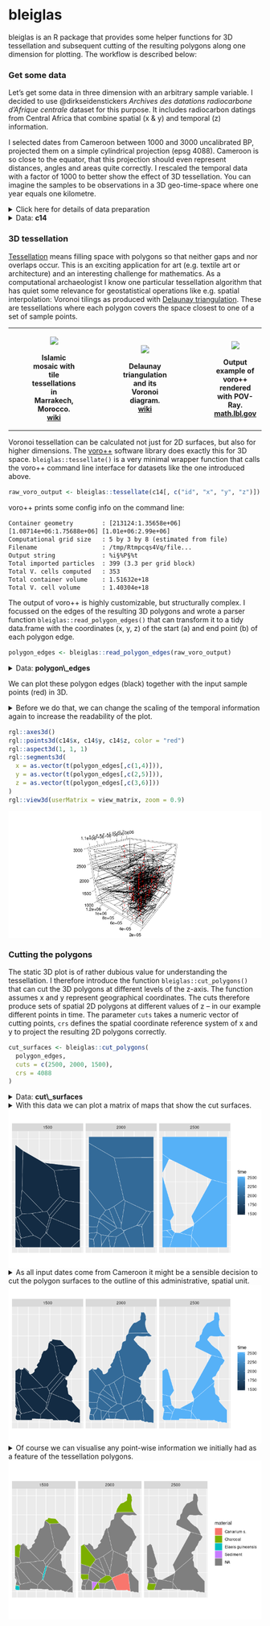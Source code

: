 
<!-- README.md is generated from README.Rmd. Please edit that file -->

# bleiglas

bleiglas is an R package that provides some helper functions for 3D
tessellation and subsequent cutting of the resulting polygons along one
dimension for plotting. The workflow is described below:

### Get some data

Let’s get some data in three dimension with an arbitrary sample
variable. I decided to use @dirkseidenstickers *Archives des datations
radiocarbone d’Afrique centrale* dataset for this purpose. It includes
radiocarbon datings from Central Africa that combine spatial (x & y) and
temporal (z) information.

I selected dates from Cameroon between 1000 and 3000 uncalibrated BP,
projected them on a simple cylindrical projection (epsg 4088). Cameroon
is so close to the equator, that this projection should even represent
distances, angles and areas quite correctly. I rescaled the temporal
data with a factor of 1000 to better show the effect of 3D tessellation.
You can imagine the samples to be observations in a 3D geo-time-space
where one year equals one kilometre.

<details>

<summary>Click here for details of data preparation</summary>

<p>

``` r
c14_cmr <- c14bazAAR::get_c14data("adrac") %>% 
  dplyr::filter(!is.na(lat) & !is.na(lon), c14age > 1000, c14age < 3000, country == "CMR")
```

    ## 
      |                                                        
      |                                                  |   0%
      |                                                        
      |++++++++++++++++++++++++++++++++++++++++++++++++++|  99%
      |                                                        
      |++++++++++++++++++++++++++++++++++++++++++++++++++| 100%

``` r
coords <- data.frame(c14_cmr$lon, c14_cmr$lat) %>% 
  sf::st_as_sf(coords = c(1, 2), crs = 4326) %>% 
  sf::st_transform(crs = 4088) %>% 
  sf::st_coordinates()

c14 <- c14_cmr %>% 
  dplyr::transmute(
    id = 1:nrow(.),
    x = coords[,1], 
    y = coords[,2], 
    z = c14age * 1000, # rescaling of temporal data
    material = material
)
```

</p>

</details>

<details>

<summary>Data: <b>c14</b></summary>

<p>

``` r
c14 
```

    ##  Radiocarbon date list
    ##  dates       405 
    ## 
    ## # A tibble: 405 x 5
    ##       id        x       y       z material
    ##    <int>    <dbl>   <dbl>   <dbl> <chr>   
    ##  1     1 1284303. 450331. 1920000 <NA>    
    ##  2     2 1284303. 450331. 2596000 <NA>    
    ##  3     3 1284303. 450331. 2360000 <NA>    
    ##  4     4 1284303. 450331. 2380000 <NA>    
    ##  5     5 1278776. 434150. 2810000 <NA>    
    ##  6     6 1278776. 434150. 2710000 <NA>    
    ##  7     7 1278776. 434150. 1860000 <NA>    
    ##  8     8 1278776. 434150. 1960000 <NA>    
    ##  9     9 1278776. 434150. 2820000 <NA>    
    ## 10    10 1278776. 434150. 2110000 <NA>    
    ## # … with 395 more rows

</p>

</details>

### 3D tessellation

[Tessellation](https://en.wikipedia.org/wiki/Tessellation) means filling
space with polygons so that neither gaps and nor overlaps occur. This is
an exciting application for art (e.g. textile art or architecture) and
an interesting challenge for mathematics. As a computational
archaeologist I know one particular tessellation algorithm that has
quiet some relevance for geostatistical operations like e.g. spatial
interpolation: Voronoi tilings as produced with [Delaunay
triangulation](https://en.wikipedia.org/wiki/Delaunay_triangulation).
These are tessellations where each polygon covers the space closest to
one of a set of sample points.

<table style="width:100%">

<tr>

<th>

<figure>

<img src="https://upload.wikimedia.org/wikipedia/commons/thumb/6/66/Ceramic_Tile_Tessellations_in_Marrakech.jpg/320px-Ceramic_Tile_Tessellations_in_Marrakech.jpg" height="150" />

<figcaption>

Islamic mosaic with tile tessellations in Marrakech, Morocco.
<a href="https://en.wikipedia.org/wiki/File:Ceramic_Tile_Tessellations_in_Marrakech.jpg">wiki</a>

</figcaption>

</figure>

</th>

<th>

<figure>

<img src="https://upload.wikimedia.org/wikipedia/commons/thumb/5/56/Delaunay_Voronoi.svg/441px-Delaunay_Voronoi.svg.png" height="150" />

<figcaption>

Delaunay triangulation and its Voronoi diagram.
<a href="https://commons.wikimedia.org/wiki/File:Delaunay_Voronoi.svg">wiki</a>

</figcaption>

</figure>

</th>

<th>

<figure>

<img src="http://math.lbl.gov/voro++/examples/custom_output/custom_output_l.png" height="150" />

<figcaption>

Output example of voro++ rendered with POV-Ray.
<a href="http://math.lbl.gov/voro++">math.lbl.gov</a>

</figcaption>

</figure>

</th>

<tr>

</table>

Voronoi tessellation can be calculated not just for 2D surfaces, but
also for higher dimensions. The [voro++](http://math.lbl.gov/voro++/)
software library does exactly this for 3D space.
`bleiglas::tessellate()` is a very minimal wrapper function that calls
the voro++ command line interface for datasets like the one introduced
above.

``` r
raw_voro_output <- bleiglas::tessellate(c14[, c("id", "x", "y", "z")])
```

voro++ prints some config info on the command line:

    Container geometry        : [213124:1.35658e+06] [1.08714e+06:1.75688e+06] [1.01e+06:2.99e+06]
    Computational grid size   : 5 by 3 by 8 (estimated from file)
    Filename                  : /tmp/Rtmpcqs4Vq/file...
    Output string             : %i§%P§%t
    Total imported particles  : 399 (3.3 per grid block)
    Total V. cells computed   : 353
    Total container volume    : 1.51632e+18
    Total V. cell volume      : 1.40304e+18

The output of voro++ is highly customizable, but structurally complex. I
focussed on the edges of the resulting 3D polygons and wrote a parser
function `bleiglas::read_polygon_edges()` that can transform it to a
tidy data.frame with the coordinates (x, y, z) of the start (a) and end
point (b) of each polygon edge.

``` r
polygon_edges <- bleiglas::read_polygon_edges(raw_voro_output)
```

<details>

<summary>Data: <b>polygon\_edges</b></summary>

<p>

    ## # A tibble: 22,012 x 7
    ##        x.a    y.a     z.a     x.b    y.b     z.b    id
    ##      <dbl>  <dbl>   <dbl>   <dbl>  <dbl>   <dbl> <dbl>
    ##  1 1087140 213124 1010000 1087140 213124 1121520    43
    ##  2 1087140 213124 1010000 1334410 213124 1010000    43
    ##  3 1087140 213124 1010000 1087140 335336 1010000    43
    ##  4 1334410 213124 1010000 1345420 213124 1045070    43
    ##  5 1334410 213124 1010000 1087140 213124 1010000    43
    ##  6 1334410 213124 1010000 1213480 327271 1010000    43
    ##  7 1352900 213124 1183750 1345420 213124 1045070    43
    ##  8 1352900 213124 1183750 1352160 215243 1183610    43
    ##  9 1352900 213124 1183750 1087140 213124 1121520    43
    ## 10 1087140 335336 1010000 1087140 213124 1010000    43
    ## # … with 22,002 more rows

</p>

</details>

We can plot these polygon edges (black) together with the input sample
points (red) in 3D.

<details>

<summary>Before we do that, we can change the scaling of the temporal
information again to increase the readability of the plot.</summary>

<p>

``` r
polygon_edges %<>% dplyr::mutate(
  z.a = z.a / 1000,
  z.b = z.b / 1000
)

c14 %<>% dplyr::mutate(
  z = z / 1000
)
```

</p>

</details>

``` r
rgl::axes3d()
rgl::points3d(c14$x, c14$y, c14$z, color = "red")
rgl::aspect3d(1, 1, 1)
rgl::segments3d(
  x = as.vector(t(polygon_edges[,c(1,4)])),
  y = as.vector(t(polygon_edges[,c(2,5)])),
  z = as.vector(t(polygon_edges[,c(3,6)]))
)
rgl::view3d(userMatrix = view_matrix, zoom = 0.9)
```

<img src="README_files/figure-gfm/unnamed-chunk-7-1.png" style="display: block; margin: auto;" />

### Cutting the polygons

The static 3D plot is of rather dubious value for understanding the
tessellation. I therefore introduce the function
`bleiglas::cut_polygons()` that can cut the 3D polygons at different
levels of the z-axis. The function assumes x and y represent
geographical coordinates. The cuts therefore produce sets of spatial 2D
polygons at different values of z – in our example different points in
time. The parameter `cuts` takes a numeric vector of cutting points,
`crs` defines the spatial coordinate reference system of x and y to
project the resulting 2D polygons correctly.

``` r
cut_surfaces <- bleiglas::cut_polygons(
  polygon_edges, 
  cuts = c(2500, 2000, 1500), 
  crs = 4088
)
```

<details>

<summary>Data: <b>cut\_surfaces</b></summary>

<p>

    ## Simple feature collection with 63 features and 2 fields
    ## geometry type:  POLYGON
    ## dimension:      XY
    ## bbox:           xmin: 1087140 ymin: 213124 xmax: 1756880 ymax: 1356580
    ## epsg (SRID):    4088
    ## proj4string:    +proj=eqc +lat_ts=0 +lat_0=0 +lon_0=0 +x_0=0 +y_0=0 +R=6371007 +units=m +no_defs
    ## First 10 features:
    ##    time  id                       geometry
    ## 1  2500  16 POLYGON ((1193932 315609.9,...
    ## 2  2500  54 POLYGON ((1146789 374017.9,...
    ## 3  2500  56 POLYGON ((1146789 374017.9,...
    ## 4  2500  85 POLYGON ((1416023 455769.2,...
    ## 5  2500 106 POLYGON ((1157246 1126940, ...
    ## 6  2500 108 POLYGON ((1389740 324622.2,...
    ## 7  2500 141 POLYGON ((1386791 333246.8,...
    ## 8  2500 151 POLYGON ((1162469 213124, 1...
    ## 9  2500 195 POLYGON ((1381969 213124, 1...
    ## 10 2500 279 POLYGON ((1167769 487267.6,...

</p>

</details>

<details>

<summary>With this data we can plot a matrix of maps that show the cut
surfaces.</summary>

<p>

``` r
cut_surfaces %>%
  ggplot() +
  geom_sf(
    aes(fill = time), 
    color = "white",
    lwd = 0.2
  ) +
  facet_wrap(~time) +
  theme(
    axis.text = element_blank(),
    axis.ticks = element_blank()
  )
```

</p>

</details>

<img src="README_files/figure-gfm/unnamed-chunk-11-1.png" style="display: block; margin: auto;" />

<details>

<summary>As all input dates come from Cameroon it might be a sensible
decision to cut the polygon surfaces to the outline of this
administrative, spatial unit.</summary>

<p>

``` r
cameroon_border <- rnaturalearth::ne_countries(scale = "medium", returnclass = "sf") %>% 
  dplyr::filter(name_en == "Cameroon") %>% 
  sf::st_transform(4088)

cut_surfaces_cropped <- cut_surfaces %>% sf::st_intersection(cameroon_border)
```

``` r
cut_surfaces_cropped %>%
  ggplot() +
  geom_sf(
    aes(fill = time), 
    color = "white",
    lwd = 0.2
  ) +
  facet_wrap(~time) +
  theme(
    axis.text = element_blank(),
    axis.ticks = element_blank()
  )
```

<p>

</details>

<img src="README_files/figure-gfm/unnamed-chunk-14-1.png" style="display: block; margin: auto;" />

<details>

<summary>Of course we can visualise any point-wise information we
initially had as a feature of the tessellation polygons.</summary>

<p>

``` r
cut_surfaces_material <- cut_surfaces_cropped %>%
  dplyr::left_join(
    c14, by = "id"
  )
```

``` r
cut_surfaces_material %>%
  ggplot() +
  geom_sf(
    aes(fill = material), 
    color = "white",
    lwd = 0.2
  ) +
  facet_wrap(~time) +
  theme(
    axis.text = element_blank(),
    axis.ticks = element_blank()
  )
```

</p>

</details>

<img src="README_files/figure-gfm/unnamed-chunk-17-1.png" style="display: block; margin: auto;" />
